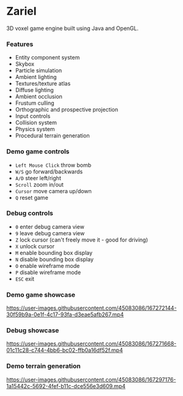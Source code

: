 # Zariel

3D voxel game engine built using Java and OpenGL.

### Features
- Entity component system
- Skybox
- Particle simulation
- Ambient lighting
- Textures/texture atlas
- Diffuse lighting
- Ambient occlusion
- Frustum culling
- Orthographic and prospective projection
- Input controls
- Collision system
- Physics system
- Procedural terrain generation

### Demo game controls
- `Left Mouse Click` throw bomb
- `W/S` go forward/backwards
- `A/D` steer left/right
- `Scroll` zoom in/out
- `Cursor` move camera up/down 
- `Q` reset game

### Debug controls
- `0` enter debug camera view
- `9` leave debug camera view
- `Z` lock cursor (can't freely move it - good for driving)
- `X` unlock cursor 
- `M` enable bounding box display
- `N` disable bounding box display
- `O` enable wireframe mode
- `P` disable wireframe mode
- `ESC` exit 

### Demo game showcase
https://user-images.githubusercontent.com/45083086/167272144-30f59b9a-0e1f-4c17-93fa-d3eae5afb267.mp4

### Debug showcase
https://user-images.githubusercontent.com/45083086/167271668-01c11c28-c744-4bb6-bc02-ffb0a16df52f.mp4

### Demo terrain generation
https://user-images.githubusercontent.com/45083086/167297176-1a15442c-5692-4fef-b11c-dce556e3d609.mp4


